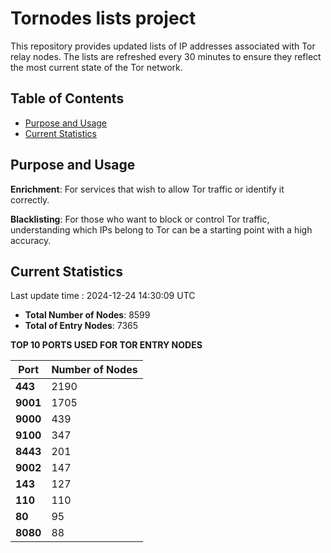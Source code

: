 # Tornodes lists project

This repository provides updated lists of IP addresses associated with Tor relay nodes. The lists are refreshed every 30 minutes to ensure they reflect the most current state of the Tor network.

## Table of Contents

- [Purpose and Usage](#purpose-and-usage)
- [Current Statistics](#current-statistics)


## Purpose and Usage

**Enrichment**: For services that wish to allow Tor traffic or identify it correctly.

**Blacklisting**: For those who want to block or control Tor traffic, understanding which IPs belong to Tor can be a starting point with a high accuracy.

## Current Statistics

Last update time : 2024-12-24 14:30:09 UTC

- **Total Number of Nodes**: 8599
- **Total of Entry Nodes**: 7365

**TOP 10 PORTS USED FOR TOR ENTRY NODES**

| **Port** | **Number of Nodes** |
|------|-----------------|
| **443**   | 2190  |
| **9001**   | 1705  |
| **9000**   | 439  |
| **9100**   | 347  |
| **8443**   | 201  |
| **9002**   | 147  |
| **143**   | 127  |
| **110**   | 110  |
| **80**   | 95  |
| **8080**   | 88  |

